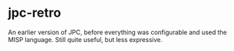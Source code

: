 jpc-retro
=========

An earlier version of JPC, before everything was configurable and used the MISP language. Still quite useful, but less expressive.
